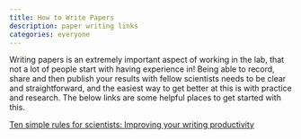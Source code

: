 ```yaml
---
title: How to Write Papers
description: paper writing links
categories: everyone
---
```


Writing papers is an extremely important aspect of working in the lab, that not a lot of people start with having experience in! 
Being able to record, share and then publish your results with fellow scientists needs to be clear and straightforward, and the easiest way 
to get better at this is with practice and research. The below links are some helpful places to get started with this.

[Ten simple rules for scientists: Improving your writing productivity](https://journals.plos.org/ploscompbiol/article?id=10.1371/journal.pcbi.1006379)

